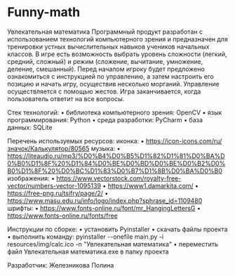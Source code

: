 # Funny-math
Увлекательная математика
Программный продукт разработан с использованием технологий компьютерного зрения и предназначен для тренировки устных вычислительных навыков учеников начальных классов. В игре есть возможность выбрать уровень сложности (легкий, средний, сложный) и режим (сложение, вычитание, умножение, деление, смешанный). Перед началом игроку будет предложено ознакомиться с инструкцией по управлению, а затем настроить его позицию и начать игру, осуществив несколько морганий. Управление осуществляется с помощью жестов. Игра заканчивается, когда пользователь ответит на все вопросы. 

Стек технологий:
  •	библиотека компьютерного зрения: OpenCV 
  •	язык программирования: Python
  •	среда разработки: PyCharm
  •	база данных: SQLite
  
Перечень используемых ресурсов:
иконка: 
•	https://icon-icons.com/ru/значок/Калькулятор/80565
музыка:
•	https://liteaudio.ru/mp3/%D0%B4%D0%B5%D1%82%D1%81%D0%BA%D0%B0%D1%8F%20%D1%84%D0%BE%D0%BD%D0%BE%D0%B2%D0%B0%D1%8F%20%D0%BC%D1%83%D0%B7%D1%8B%D0%BA%D0%B0
изображения:
•	https://www.vectorstock.com/royalty-free-vector/numbers-vector-1095139
•	https://www1.damarkita.com/
•	https://free-png.ru/tsifry/page/2/
•	https://www.masu.edu.ru/info/logo/index.php?sphrase_id=1109480
шрифты:
•	https://www.fonts-online.ru/font/mr_HangingLettersG
•	https://www.fonts-online.ru/fonts/free

Инструкции по сборке:
  •	установить Pyinstaller
  •	скачать файлы проекта
  •	выполнить команду:
pyinstaller --onefile main.py -i resources/img/calc.ico -n "Увлекательная математика"
  •	переместить файл Увлекательная математика.exe в папку проекта

Разработчик: Железникова Полина
